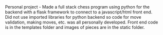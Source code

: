 Personal project - Made a full stack chess program using python for the backend with a flask framework to connect to a javascript/html front end. Did not use imported libraries for python backend so code for move validation, making moves, etc. was all personally developed. Front end code is in the templates folder and images of pieces are in the static folder.
